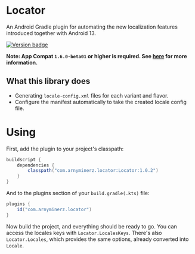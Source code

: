 # Locator

An Android Gradle plugin for automating the new localization features introduced together with Android 13.

[![Version badge](https://img.shields.io/gradle-plugin-portal/v/com.arnyminerz.locator?style=for-the-badge)](https://plugins.gradle.org/plugin/com.arnyminerz.locator)

**Note: App Compat `1.6.0-beta01` or higher is required. See [here](https://developer.android.com/guide/topics/resources/app-languages#androidx-impl) for more information.**

## What this library does

- Generating `locale-config.xml` files for each variant and flavor.
- Configure the manifest automatically to take the created locale config file.

# Using

First, add the plugin to your project's classpath:

```groovy
buildscript {
    dependencies {
        classpath("com.arnyminerz.locator:Locator:1.0.2")
    }
}
```

And to the plugins section of your `build.gradle(.kts)` file:

```groovy
plugins {
    id("com.arnyminerz.locator")
}
```

Now build the project, and everything should be ready to go. You can access the locales keys with
`Locator.LocalesKeys`. There's also `Locator.Locales`, which provides the same options, already
converted into `Locale`.
